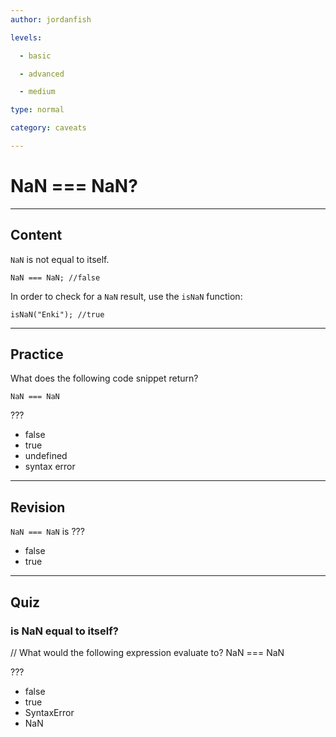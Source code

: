 ```yaml
---
author: jordanfish

levels:

  - basic

  - advanced

  - medium

type: normal

category: caveats

---
```

# NaN === NaN?

---
## Content

`NaN` is not equal to itself.
```
NaN === NaN; //false
```
In order to check for a `NaN` result, use the `isNaN` function:
```
isNaN("Enki"); //true
```

---
## Practice

What does the following code snippet return?
```
NaN === NaN
```
???

* false
* true
* undefined
* syntax error

---
## Revision

`NaN === NaN` is ???

* false
* true

---
## Quiz

### is NaN equal to itself?

// What would the following expression evaluate to?
NaN === NaN

???

* false
* true
* SyntaxError
* NaN
